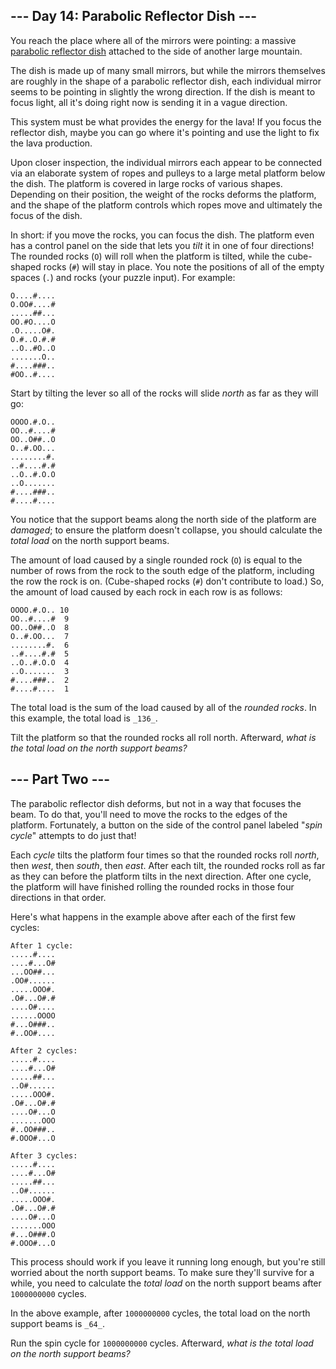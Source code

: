 \--- Day 14: Parabolic Reflector Dish ---
-----------------------------------------

You reach the place where all of the mirrors were pointing: a massive [parabolic reflector dish](https://en.wikipedia.org/wiki/Parabolic_reflector) attached to the side of another large mountain.

The dish is made up of many small mirrors, but while the mirrors themselves are roughly in the shape of a parabolic reflector dish, each individual mirror seems to be pointing in slightly the wrong direction. If the dish is meant to focus light, all it's doing right now is sending it in a vague direction.

This system must be what provides the energy for the lava! If you focus the reflector dish, maybe you can go where it's pointing and use the light to fix the lava production.

Upon closer inspection, the individual mirrors each appear to be connected via an elaborate system of ropes and pulleys to a large metal platform below the dish. The platform is covered in large rocks of various shapes. Depending on their position, the weight of the rocks deforms the platform, and the shape of the platform controls which ropes move and ultimately the focus of the dish.

In short: if you move the rocks, you can focus the dish. The platform even has a control panel on the side that lets you _tilt_ it in one of four directions! The rounded rocks (`O`) will roll when the platform is tilted, while the cube-shaped rocks (`#`) will stay in place. You note the positions of all of the empty spaces (`.`) and rocks (your puzzle input). For example:

    O....#....
    O.OO#....#
    .....##...
    OO.#O....O
    .O.....O#.
    O.#..O.#.#
    ..O..#O..O
    .......O..
    #....###..
    #OO..#....
    

Start by tilting the lever so all of the rocks will slide _north_ as far as they will go:

    OOOO.#.O..
    OO..#....#
    OO..O##..O
    O..#.OO...
    ........#.
    ..#....#.#
    ..O..#.O.O
    ..O.......
    #....###..
    #....#....
    

You notice that the support beams along the north side of the platform are _damaged_; to ensure the platform doesn't collapse, you should calculate the _total load_ on the north support beams.

The amount of load caused by a single rounded rock (`O`) is equal to the number of rows from the rock to the south edge of the platform, including the row the rock is on. (Cube-shaped rocks (`#`) don't contribute to load.) So, the amount of load caused by each rock in each row is as follows:

    OOOO.#.O.. 10
    OO..#....#  9
    OO..O##..O  8
    O..#.OO...  7
    ........#.  6
    ..#....#.#  5
    ..O..#.O.O  4
    ..O.......  3
    #....###..  2
    #....#....  1
    

The total load is the sum of the load caused by all of the _rounded rocks_. In this example, the total load is `_136_`.

Tilt the platform so that the rounded rocks all roll north. Afterward, _what is the total load on the north support beams?_

\--- Part Two ---
-----------------

The parabolic reflector dish deforms, but not in a way that focuses the beam. To do that, you'll need to move the rocks to the edges of the platform. Fortunately, a button on the side of the control panel labeled "_spin cycle_" attempts to do just that!

Each _cycle_ tilts the platform four times so that the rounded rocks roll _north_, then _west_, then _south_, then _east_. After each tilt, the rounded rocks roll as far as they can before the platform tilts in the next direction. After one cycle, the platform will have finished rolling the rounded rocks in those four directions in that order.

Here's what happens in the example above after each of the first few cycles:

    After 1 cycle:
    .....#....
    ....#...O#
    ...OO##...
    .OO#......
    .....OOO#.
    .O#...O#.#
    ....O#....
    ......OOOO
    #...O###..
    #..OO#....
    
    After 2 cycles:
    .....#....
    ....#...O#
    .....##...
    ..O#......
    .....OOO#.
    .O#...O#.#
    ....O#...O
    .......OOO
    #..OO###..
    #.OOO#...O
    
    After 3 cycles:
    .....#....
    ....#...O#
    .....##...
    ..O#......
    .....OOO#.
    .O#...O#.#
    ....O#...O
    .......OOO
    #...O###.O
    #.OOO#...O
    

This process should work if you leave it running long enough, but you're still worried about the north support beams. To make sure they'll survive for a while, you need to calculate the _total load_ on the north support beams after `1000000000` cycles.

In the above example, after `1000000000` cycles, the total load on the north support beams is `_64_`.

Run the spin cycle for `1000000000` cycles. Afterward, _what is the total load on the north support beams?_